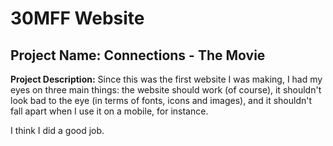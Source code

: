 # 30MFF Website
## Project Name: Connections - The Movie
**Project Description:** Since this was the first website I was making, I had my eyes on three main things: the website should work (of course), it shouldn't look bad to the eye (in terms of fonts, icons and images), and it shouldn't fall apart when I use it on a mobile, for instance.  
  
I think I did a good job.
